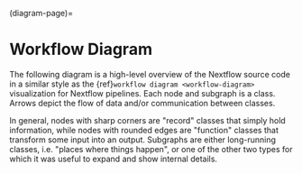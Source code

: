 (diagram-page)=

# Workflow Diagram

The following diagram is a high-level overview of the Nextflow source code in a similar style as the {ref}`workflow diagram <workflow-diagram>` visualization for Nextflow pipelines. Each node and subgraph is a class. Arrows depict the flow of data and/or communication between classes.

In general, nodes with sharp corners are "record" classes that simply hold information, while nodes with rounded edges are "function" classes that transform some input into an output. Subgraphs are either long-running classes, i.e. "places where things happen", or one of the other two types for which it was useful to expand and show internal details.

```{mermaid} diagrams/overview.mmd
```
